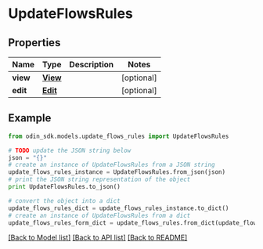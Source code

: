 # UpdateFlowsRules


## Properties

Name | Type | Description | Notes
------------ | ------------- | ------------- | -------------
**view** | [**View**](View.md) |  | [optional] 
**edit** | [**Edit**](Edit.md) |  | [optional] 

## Example

```python
from odin_sdk.models.update_flows_rules import UpdateFlowsRules

# TODO update the JSON string below
json = "{}"
# create an instance of UpdateFlowsRules from a JSON string
update_flows_rules_instance = UpdateFlowsRules.from_json(json)
# print the JSON string representation of the object
print UpdateFlowsRules.to_json()

# convert the object into a dict
update_flows_rules_dict = update_flows_rules_instance.to_dict()
# create an instance of UpdateFlowsRules from a dict
update_flows_rules_form_dict = update_flows_rules.from_dict(update_flows_rules_dict)
```
[[Back to Model list]](../README.md#documentation-for-models) [[Back to API list]](../README.md#documentation-for-api-endpoints) [[Back to README]](../README.md)


